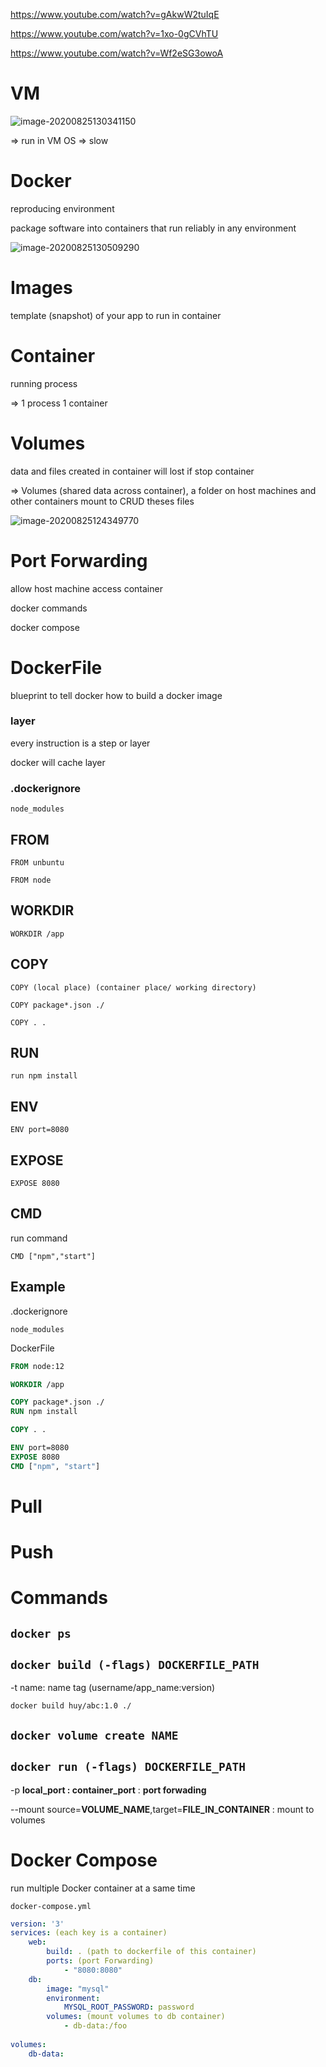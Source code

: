 https://www.youtube.com/watch?v=gAkwW2tuIqE

https://www.youtube.com/watch?v=1xo-0gCVhTU

https://www.youtube.com/watch?v=Wf2eSG3owoA

# VM

![image-20200825130341150](C:\Users\ASUS\AppData\Roaming\Typora\typora-user-images\image-20200825130341150.png)

=> run in VM OS => slow 

# Docker

reproducing environment 

package software into containers that run reliably in any environment

![image-20200825130509290](C:\Users\ASUS\AppData\Roaming\Typora\typora-user-images\image-20200825130509290.png)

# Images

template (snapshot) of your app to run in container

# Container

running process

=> 1 process 1 container

# Volumes

data and files created in container will lost if stop container

=> Volumes (shared data across container), a folder on host machines and other containers mount to CRUD theses files

![image-20200825124349770](C:\Users\ASUS\AppData\Roaming\Typora\typora-user-images\image-20200825124349770.png)

# Port Forwarding

allow host machine access container

docker commands

docker compose

# DockerFile

blueprint to tell docker how to build a docker image

### layer

every instruction is a step or layer

docker will cache layer

### .dockerignore

`node_modules`

## FROM

`FROM unbuntu`

`FROM node`

## WORKDIR

`WORKDIR /app`

## COPY

`COPY (local place) (container place/ working directory)`

`COPY package*.json ./`

`COPY . .`

## RUN

`run npm install`

## ENV

`ENV port=8080`

## EXPOSE

`EXPOSE 8080`

## CMD 

run command

`CMD ["npm","start"]` 

## Example

.dockerignore

```
node_modules
```

DockerFile

```dockerfile
FROM node:12

WORKDIR /app

COPY package*.json ./
RUN npm install

COPY . .

ENV port=8080
EXPOSE 8080
CMD ["npm", "start"] 
```



# Pull

# Push

# Commands

## `docker ps`

## `docker build (-flags) DOCKERFILE_PATH`

-t name: name tag (username/app_name:version)

`docker build huy/abc:1.0 ./`

## `docker volume create NAME`

## `docker run (-flags) DOCKERFILE_PATH`

-p **local_port : container_port** :  **port forwading**

--mount source=**VOLUME_NAME**,target=**FILE_IN_CONTAINER** : mount to volumes 

# Docker Compose

run multiple Docker container at a same time

`docker-compose.yml`

```yml
version: '3'
services: (each key is a container)
	web:
		build: . (path to dockerfile of this container)
		ports: (port Forwarding)
			- "8080:8080"
	db:
		image: "mysql"
		environment:
			MYSQL_ROOT_PASSWORD: password
		volumes: (mount volumes to db container)
			- db-data:/foo
			
volumes:
	db-data:
```

